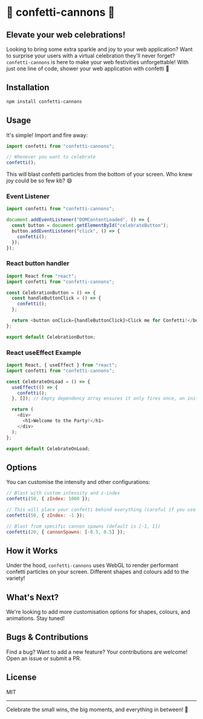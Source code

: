 # 🎉 confetti-cannons 🎉

## Elevate your web celebrations!

Looking to bring some extra sparkle and joy to your web application? Want to surprise your users with a virtual celebration they'll never forget? `confetti-cannons` is here to make your web festivities unforgettable! With just one line of code, shower your web application with confetti 🎊

## Installation

```bash
npm install confetti-cannons
```

## Usage

It's simple! Import and fire away:

```javascript
import confetti from "confetti-cannons";

// Whenever you want to celebrate
confetti();
```

This will blast confetti particles from the bottom of your screen. Who knew joy could be so few kb? 😄

### Event Listener

```javascript
import confetti from "confetti-cannons";

document.addEventListener("DOMContentLoaded", () => {
  const button = document.getElementById("celebrateButton");
  button.addEventListener("click", () => {
    confetti();
  });
});
```

### React button handler

```javascript
import React from "react";
import confetti from "confetti-cannons";

const CelebrationButton = () => {
  const handleButtonClick = () => {
    confetti();
  };

  return <button onClick={handleButtonClick}>Click me for Confetti!</button>;
};

export default CelebrationButton;
```

### React useEffect Example

```javascript
import React, { useEffect } from "react";
import confetti from "confetti-cannons";

const CelebrateOnLoad = () => {
  useEffect(() => {
    confetti();
  }, []); // Empty dependency array ensures it only fires once, on initial render

  return (
    <div>
      <h1>Welcome to the Party!</h1>
    </div>
  );
};

export default CelebrateOnLoad;
```

## Options

You can customise the intensity and other configurations:

```javascript
// Blast with custom intensity and z-index
confetti(50, { zIndex: 1000 });

// This will place your confetti behind everything (careful if you use it in a drawer!)
confetti(50, { zIndex: -1 });

// Blast from specific cannon spawns (default is [-1, 1])
confetti(20, { cannonSpawns: [-0.5, 0.5] });
```

## How it Works

Under the hood, `confetti-cannons` uses WebGL to render performant confetti particles on your screen. Different shapes and colours add to the variety!

## What's Next?

We're looking to add more customisation options for shapes, colours, and animations. Stay tuned!

## Bugs & Contributions

Find a bug? Want to add a new feature? Your contributions are welcome! Open an issue or submit a PR.

## License

MIT

---

Celebrate the small wins, the big moments, and everything in between! 🥳
